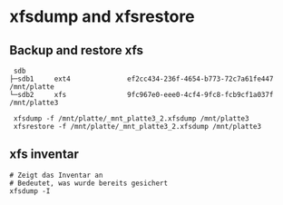 # xfsdump and xfsrestore 

## Backup and restore xfs

```
 sdb
├─sdb1     ext4              ef2cc434-236f-4654-b773-72c7a61fe447   /mnt/platte
└─sdb2     xfs               9fc967e0-eee0-4cf4-9fc8-fcb9cf1a037f   /mnt/platte3
 
 xfsdump -f /mnt/platte/_mnt_platte3_2.xfsdump /mnt/platte3
 xfsrestore -f /mnt/platte/_mnt_platte3_2.xfsdump /mnt/platte3
```

## xfs inventar 

```
# Zeigt das Inventar an
# Bedeutet, was wurde bereits gesichert 
xfsdump -I 
```
